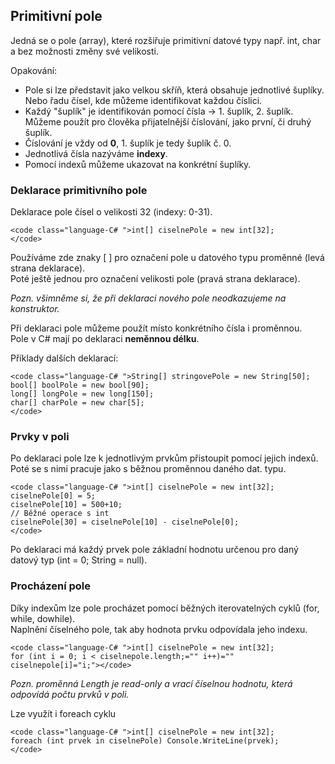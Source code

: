 ## Primitivní pole

Jedná se o pole (array), které rozšiřuje primitivní datové typy např. int, char a bez možnosti změny své velikosti.

Opakování:  

*   Pole si lze představit jako velkou skříň, která obsahuje jednotlivé šuplíky. Nebo řadu čísel, kde můžeme identifikovat každou číslici.
*   Každý "šuplík" je identifikován pomocí čísla -> 1. šuplík, 2. šuplík. Můžeme použít pro člověka přijatelnější číslování, jako první, či druhý šuplík.
*   Číslování je vždy od **0**, 1. šuplík je tedy šuplík č. 0.
*   Jednotlivá čísla nazýváme **indexy**.
*   Pomocí indexů můžeme ukazovat na konkrétní šuplíky.

### Deklarace primitivního pole

Deklarace pole čísel o velikosti 32 (indexy: 0-31).

    <code class="language-C# ">int[] ciselnePole = new int[32];
    </code>

Používáme zde znaky [ ] pro označení pole u datového typu proměnné (levá strana deklarace).  
 Poté ještě jednou pro označení velikosti pole (pravá strana deklarace).   

*Pozn. všimněme si, že při deklaraci nového pole neodkazujeme na konstruktor.*  

 Při deklaraci pole můžeme použít místo konkrétního čísla i proměnnou.  
 Pole v C# mají po deklaraci **neměnnou délku**.  

 Příklady dalších deklarací:

    <code class="language-C# ">String[] stringovePole = new String[50];
    bool[] boolPole = new bool[90];
    long[] longPole = new long[150];
    char[] charPole = new char[5];
    </code>

### Prvky v poli

Po deklaraci pole lze k jednotlivým prvkům přistoupit pomocí jejich indexů. Poté se s nimi pracuje jako s běžnou proměnnou daného dat. typu.

    <code class="language-C# ">int[] ciselnePole = new int[32];
    ciselnePole[0] = 5;
    ciselnePole[10] = 500+10;
    // Běžné operace s int
    ciselnePole[30] = ciselnePole[10] - ciselnePole[0];
    </code>

Po deklaraci má každý prvek pole základní hodnotu určenou pro daný datový typ (int = 0; String = null).

### Procházení pole

Díky indexům lze pole procházet pomocí běžných iterovatelných cyklů (for, while, dowhile).  
 Naplnění číselného pole, tak aby hodnota prvku odpovídala jeho indexu.

    <code class="language-C# ">int[] ciselnePole = new int[32];
    for (int i = 0; i < ciselnepole.length;="" i++)="" ciselnepole[i]="i;"></code>

*Pozn. proměnná Length je read-only a vrací číselnou hodnotu, která odpovídá počtu prvků v poli.*  

 Lze využít i foreach cyklu

    <code class="language-C# ">int[] ciselnePole = new int[32];
    foreach (int prvek in ciselnePole) Console.WriteLine(prvek);
    </code>